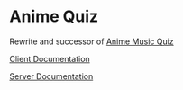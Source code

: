 # Anime Quiz
Rewrite and successor of [Anime Music Quiz](https://github.com/xLasercut/anime-music-quiz)

[Client Documentation](./client/README.md)

[Server Documentation](./server/README.md)
